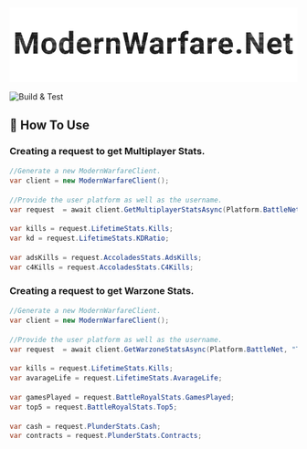<p align="center">
  <img src="docs/images/logo.png" />
</p>


![Build & Test](https://github.com/AlexGipp/ModernWarfare.Net/workflows/Build%20&%20Test/badge.svg?branch=master)

## 🤔 How To Use

### Creating a request to get **Multiplayer** Stats.

```cs
//Generate a new ModernWarfareClient.
var client = new ModernWarfareClient();

//Provide the user platform as well as the username.
var request  = await client.GetMultiplayerStatsAsync(Platform.BattleNet, "Timmmy#21485");

var kills = request.LifetimeStats.Kills;
var kd = request.LifetimeStats.KDRatio;

var adsKills = request.AccoladesStats.AdsKills;
var c4Kills = request.AccoladesStats.C4Kills;

```

### Creating a request to get **Warzone** Stats.

```cs
//Generate a new ModernWarfareClient.
var client = new ModernWarfareClient();

//Provide the user platform as well as the username.
var request  = await client.GetWarzoneStatsAsync(Platform.BattleNet, "Timmmy#21485");

var kills = request.LifetimeStats.Kills;
var avarageLife = request.LifetimeStats.AvarageLife;

var gamesPlayed = request.BattleRoyalStats.GamesPlayed;
var top5 = request.BattleRoyalStats.Top5;

var cash = request.PlunderStats.Cash;
var contracts = request.PlunderStats.Contracts;

```